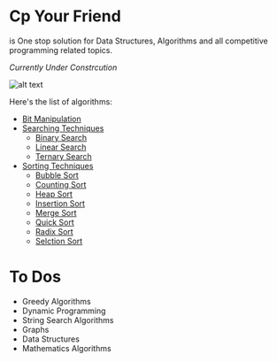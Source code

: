 # Cp Your Friend 
is One stop solution for Data Structures, Algorithms and all competitive programming related topics.

_Currently Under Constrcution_

![alt text](http://pngimg.com/uploads/under_construction/under_construction_PNG37.png "Currently Under Cnnstruction")

Here's the list of algorithms:

* [Bit Manipulation](https://github.com/ishpreet-singh/cp_your_friend/tree/master/Algorithms/Bit_Manipulation)
* [Searching Techniques](https://github.com/ishpreet-singh/cp_your_friend/tree/master/Algorithms/Searching)
  * [Binary Search](https://github.com/ishpreet-singh/cp_your_friend/tree/master/Algorithms/Searching/Binary_Search)
  * [Linear Search](https://github.com/ishpreet-singh/cp_your_friend/tree/master/Algorithms/Searching/Linear_Search)
  * [Ternary Search](https://github.com/ishpreet-singh/cp_your_friend/tree/master/Algorithms/Searching/Ternary_Search)
* [Sorting Techniques](https://github.com/ishpreet-singh/cp_your_friend/tree/master/Algorithms/Sorting)
  * [Bubble Sort](https://github.com/ishpreet-singh/cp_your_friend/tree/master/Algorithms/Sorting/Bubble_Sort)
  * [Counting Sort](https://github.com/ishpreet-singh/cp_your_friend/tree/master/Algorithms/Sorting/Counting_Sort)
  * [Heap Sort](https://github.com/ishpreet-singh/cp_your_friend/tree/master/Algorithms/Sorting/Heap_Sort)
  * [Insertion Sort](https://github.com/ishpreet-singh/cp_your_friend/tree/master/Algorithms/Sorting/Insertion_Sort)
  * [Merge Sort](https://github.com/ishpreet-singh/cp_your_friend/tree/master/Algorithms/Sorting/Merge_Sort)
  * [Quick Sort](https://github.com/ishpreet-singh/cp_your_friend/tree/master/Algorithms/Sorting/Quick_Sort)
  * [Radix Sort](https://github.com/ishpreet-singh/cp_your_friend/tree/master/Algorithms/Sorting/Radix_Sort)
  * [Selction Sort](https://github.com/ishpreet-singh/cp_your_friend/tree/master/Algorithms/Sorting/Selection_Sort)


# To Dos

* Greedy Algorithms
* Dynamic Programming
* String Search Algorithms
* Graphs 
* Data Structures
* Mathematics Algorithms
